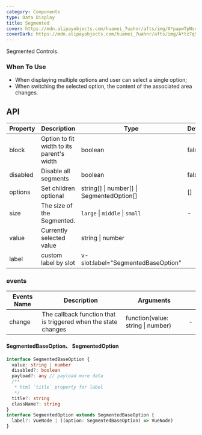 ```yaml
---
category: Components
type: Data Display
title: Segmented
cover: https://mdn.alipayobjects.com/huamei_7uahnr/afts/img/A*papwTpNscPIAAAAAAAAAAAAADrJ8AQ/original
coverDark: https://mdn.alipayobjects.com/huamei_7uahnr/afts/img/A*tz7qSaWpi1kAAAAAAAAAAAAADrJ8AQ/original
---
```


Segmented Controls.

### When To Use

- When displaying multiple options and user can select a single option;
- When switching the selected option, the content of the associated area changes.

## API

| Property | Description | Type | Default | Version |
| --- | --- | --- | --- | --- |
| block | Option to fit width to its parent\'s width | boolean | false |  |
| disabled | Disable all segments | boolean | false |  |
| options | Set children optional | string[] \| number[] \| SegmentedOption[] | [] |  |
| size | The size of the Segmented. | `large` \| `middle` \| `small` | - |  |
| value | Currently selected value | string \| number |  |  |
| label | custom label by slot | v-slot:label="SegmentedBaseOption" |  |  |

### events

| Events Name | Description | Arguments |  |
| --- | --- | --- | --- |
| change | The callback function that is triggered when the state changes | function(value: string \| number) | - |

#### SegmentedBaseOption、 SegmentedOption

```ts
interface SegmentedBaseOption {
  value: string | number
  disabled?: boolean
  payload?: any // payload more data
  /**
   * html `title` property for label
   */
  title?: string
  className?: string
}
interface SegmentedOption extends SegmentedBaseOption {
  label?: VueNode | ((option: SegmentedBaseOption) => VueNode)
}
```
